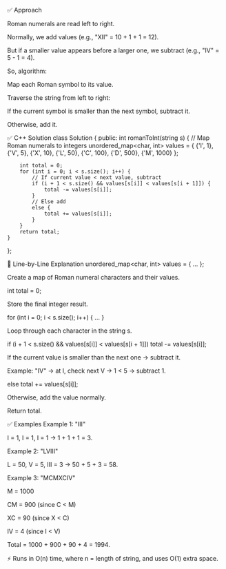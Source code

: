 ✅ Approach

Roman numerals are read left to right.

Normally, we add values (e.g., "XII" = 10 + 1 + 1 = 12).

But if a smaller value appears before a larger one, we subtract (e.g., "IV" = 5 - 1 = 4).

So, algorithm:

Map each Roman symbol to its value.

Traverse the string from left to right:

If the current symbol is smaller than the next symbol, subtract it.

Otherwise, add it.

✅ C++ Solution
class Solution {
public:
    int romanToInt(string s) {
        // Map Roman numerals to integers
        unordered_map<char, int> values = {
            {'I', 1}, {'V', 5}, {'X', 10}, {'L', 50},
            {'C', 100}, {'D', 500}, {'M', 1000}
        };

        int total = 0;
        for (int i = 0; i < s.size(); i++) {
            // If current value < next value, subtract
            if (i + 1 < s.size() && values[s[i]] < values[s[i + 1]]) {
                total -= values[s[i]];
            } 
            // Else add
            else {
                total += values[s[i]];
            }
        }
        return total;
    }
};

🔎 Line-by-Line Explanation
unordered_map<char, int> values = { ... };


Create a map of Roman numeral characters and their values.

int total = 0;


Store the final integer result.

for (int i = 0; i < s.size(); i++) { ... }


Loop through each character in the string s.

if (i + 1 < s.size() && values[s[i]] < values[s[i + 1]])
    total -= values[s[i]];


If the current value is smaller than the next one → subtract it.

Example: "IV" → at I, check next V → 1 < 5 → subtract 1.

else total += values[s[i]];


Otherwise, add the value normally.

Return total.

✅ Examples
Example 1: "III"

I = 1, I = 1, I = 1 → 1 + 1 + 1 = 3.

Example 2: "LVIII"

L = 50, V = 5, III = 3 → 50 + 5 + 3 = 58.

Example 3: "MCMXCIV"

M = 1000

CM = 900 (since C < M)

XC = 90 (since X < C)

IV = 4 (since I < V)

Total = 1000 + 900 + 90 + 4 = 1994.

⚡ Runs in O(n) time, where n = length of string, and uses O(1) extra space.

